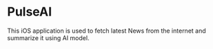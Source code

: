# PulseAI
This iOS application is used to fetch latest News from the internet and summarize it using AI model.
